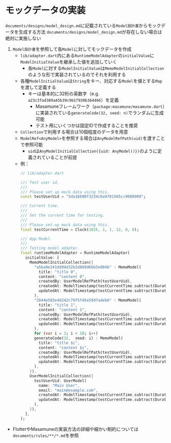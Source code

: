 # モックデータの実装

`documents/designs/model_design.md`に記載されている`Model設計書`からモックデータを生成する方法
`documents/designs/model_design.md`が存在しない場合は絶対に実施しない

1. `Model設計書`を参照して各`Model`に対してモックデータを作成
    - `lib/adapter.dart`内にある`RuntimeModelAdapter`の`initialValue`に`ModelInitialValue`を継承した値を追加していく
        - 各`Model`に対する`ModelInitialValue`は`MemoModelInitialCollection`のような形で実装されているのでそれを利用する
    - 各種`ModelInitialValue`は`String`をキー、対応する`Model`を値とする`Map`を渡して定義する
        - キーは基本的に32桁の英数字（e.g. `a23c3fad389a45b39c9b1f930b364466`）を定義
            - Masamuneフレームワーク（`package:masamune/masamune.dart`）に実装されている`generateCode(32, seed: n)`でランダムに生成可能
            - テスト用にいくつかは固定IDで作成することを推奨
    - `Collection`で利用する場合は10個程度のデータを用意
    - `ModelRef<AnyModel>`を参照する場合は`AnyModelRefPath(uid)`を渡すことで参照可能
        - `uid`は`AnyModelInitialCollection({uid: AnyModel()})`のように定義されていることが前提
    - 例：
        ```dart
        // lib/adapter.dart

        /// Test user id.
        /// 
        /// Please set up mock data using this.
        const testUserUid = "5da16680f3234c6a9781505cc9080909";

        /// Current time.
        /// 
        /// Set the current time for testing.
        /// 
        /// Please set up mock data using this.
        final testCurrentTime = Clock(2025, 1, 1, 12, 0, 0);

        /// App Model.
        /// 
        /// Testing model adapter.
        final runtimeModelAdapter = RuntimeModelAdapter(
          initialValue: [
            MemoModelInitialCollection({
              "a5ba9e241dd94d32b2d869d6bb3e804b" : MemoModel(
                title: "title 0",
                content: "content 0",
                createdBy: UserModelRefPath(testUserUid),
                createdAt: ModelTimestamp(testCurrentTime.subtract(Duration(days: 0))),
                updatedAt: ModelTimestamp(testCurrentTime.subtract(Duration(days: 0))),
              ),
              "2844e503e4d242c79f5f45e59d7adeb6" : MemoModel(
                title: "title 1",
                content: "content 1",
                createdBy: UserModelRefPath(testUserUid),
                createdAt: ModelTimestamp(testCurrentTime.subtract(Duration(days: 1))),
                updatedAt: ModelTimestamp(testCurrentTime.subtract(Duration(days: 1))),
              ),
              for (var i = 2; i < 10; i++)
              generateCode(32,  seed: i) : MemoModel(
                title: "title $i",
                content: "content $i",
                createdBy: UserModelRefPath(testUserUid),
                createdAt: ModelTimestamp(testCurrentTime.subtract(Duration(days: i))),
                updatedAt: ModelTimestamp(testCurrentTime.subtract(Duration(days: i))),
              ),
            }),
            UserModelInitialCollection({
              testUserUid: UserModel(
                name: "Main User",
                email: "main@example.com",
                createdAt: ModelTimestamp(testCurrentTime.subtract(Duration(days: i))),
                updatedAt: ModelTimestamp(testCurrentTime.subtract(Duration(days: i))),
              ),
            }),
          ],
        );
        ```

- FlutterやMasamuneの実装方法の詳細や細かい制約については`documents/rules/**/*.md`を参照
